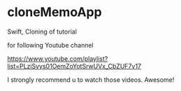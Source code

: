# cloneMemoApp
Swift, Cloning of tutorial

for following Youtube channel

https://www.youtube.com/playlist?list=PLziSvys01OemZoYotSrwUVx_CbZUF7v17


I strongly recommend u to watch those videos. Awesome!
